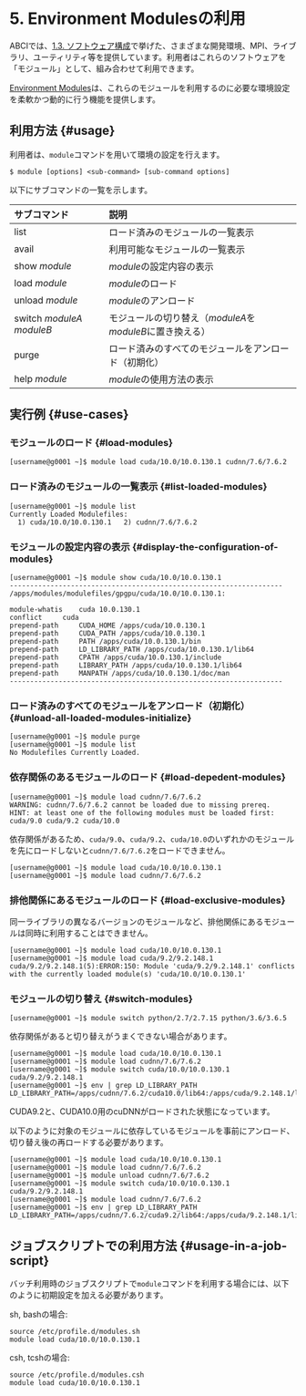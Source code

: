 # 5. Environment Modulesの利用

ABCIでは、[1.3. ソフトウェア構成](01.md#software-configuration)で挙げた、さまざまな開発環境、MPI、ライブラリ、ユーティリティ等を提供しています。利用者はこれらのソフトウェアを「モジュール」として、組み合わせて利用できます。

[Environment Modules](http://modules.sourceforge.net/)は、これらのモジュールを利用するのに必要な環境設定を柔軟かつ動的に行う機能を提供します。

## 利用方法 {#usage}

利用者は、`module`コマンドを用いて環境の設定を行えます。

```
$ module [options] <sub-command> [sub-command options]
```

以下にサブコマンドの一覧を示します。

| サブコマンド | 説明 |
|:--|:--|
| list | ロード済みのモジュールの一覧表示 |
| avail | 利用可能なモジュールの一覧表示 |
| show *module* | *module*の設定内容の表示 |
| load *module* | *module*のロード |
| unload *module* | *module*のアンロード |
| switch *moduleA* *moduleB* | モジュールの切り替え（*moduleA*を*moduleB*に置き換える） |
| purge | ロード済みのすべてのモジュールをアンロード（初期化） |
| help *module* | *module*の使用方法の表示 |

## 実行例 {#use-cases}

### モジュールのロード {#load-modules}

```
[username@g0001 ~]$ module load cuda/10.0/10.0.130.1 cudnn/7.6/7.6.2
```

### ロード済みのモジュールの一覧表示 {#list-loaded-modules}

```
[username@g0001 ~]$ module list
Currently Loaded Modulefiles:
  1) cuda/10.0/10.0.130.1   2) cudnn/7.6/7.6.2
```

### モジュールの設定内容の表示 {#display-the-configuration-of-modules}

```
[username@g0001 ~]$ module show cuda/10.0/10.0.130.1
-------------------------------------------------------------------
/apps/modules/modulefiles/gpgpu/cuda/10.0/10.0.130.1:

module-whatis	 cuda 10.0.130.1
conflict	 cuda
prepend-path	 CUDA_HOME /apps/cuda/10.0.130.1
prepend-path	 CUDA_PATH /apps/cuda/10.0.130.1
prepend-path	 PATH /apps/cuda/10.0.130.1/bin
prepend-path	 LD_LIBRARY_PATH /apps/cuda/10.0.130.1/lib64
prepend-path	 CPATH /apps/cuda/10.0.130.1/include
prepend-path	 LIBRARY_PATH /apps/cuda/10.0.130.1/lib64
prepend-path	 MANPATH /apps/cuda/10.0.130.1/doc/man
-------------------------------------------------------------------
```

### ロード済みのすべてのモジュールをアンロード（初期化） {#unload-all-loaded-modules-initialize}

```
[username@g0001 ~]$ module purge
[username@g0001 ~]$ module list
No Modulefiles Currently Loaded.
```

### 依存関係のあるモジュールのロード {#load-depedent-modules}

```
[username@g0001 ~]$ module load cudnn/7.6/7.6.2
WARNING: cudnn/7.6/7.6.2 cannot be loaded due to missing prereq.
HINT: at least one of the following modules must be loaded first: cuda/9.0 cuda/9.2 cuda/10.0
```

依存関係があるため、`cuda/9.0`、`cuda/9.2`、`cuda/10.0`のいずれかのモジュールを先にロードしないと`cudnn/7.6/7.6.2`をロードできません。

```
[username@g0001 ~]$ module load cuda/10.0/10.0.130.1
[username@g0001 ~]$ module load cudnn/7.6/7.6.2
```

### 排他関係にあるモジュールのロード {#load-exclusive-modules}

同一ライブラリの異なるバージョンのモジュールなど、排他関係にあるモジュールは同時に利用することはできません。

```
[username@g0001 ~]$ module load cuda/10.0/10.0.130.1
[username@g0001 ~]$ module load cuda/9.2/9.2.148.1
cuda/9.2/9.2.148.1(5):ERROR:150: Module 'cuda/9.2/9.2.148.1' conflicts with the currently loaded module(s) 'cuda/10.0/10.0.130.1'
```

### モジュールの切り替え {#switch-modules}

```
[username@g0001 ~]$ module switch python/2.7/2.7.15 python/3.6/3.6.5
```

依存関係があると切り替えがうまくできない場合があります。

```
[username@g0001 ~]$ module load cuda/10.0/10.0.130.1
[username@g0001 ~]$ module load cudnn/7.6/7.6.2
[username@g0001 ~]$ module switch cuda/10.0/10.0.130.1 cuda/9.2/9.2.148.1
[username@g0001 ~]$ env | grep LD_LIBRARY_PATH
LD_LIBRARY_PATH=/apps/cudnn/7.6.2/cuda10.0/lib64:/apps/cuda/9.2.148.1/lib64
```

CUDA9.2と、CUDA10.0用のcuDNNがロードされた状態になっています。

以下のように対象のモジュールに依存しているモジュールを事前にアンロード、切り替え後の再ロードする必要があります。

```
[username@g0001 ~]$ module load cuda/10.0/10.0.130.1
[username@g0001 ~]$ module load cudnn/7.6/7.6.2
[username@g0001 ~]$ module unload cudnn/7.6/7.6.2
[username@g0001 ~]$ module switch cuda/10.0/10.0.130.1 cuda/9.2/9.2.148.1
[username@g0001 ~]$ module load cudnn/7.6/7.6.2
[username@g0001 ~]$ env | grep LD_LIBRARY_PATH
LD_LIBRARY_PATH=/apps/cudnn/7.6.2/cuda9.2/lib64:/apps/cuda/9.2.148.1/lib64
```

## ジョブスクリプトでの利用方法 {#usage-in-a-job-script}

バッチ利用時のジョブスクリプトで`module`コマンドを利用する場合には、以下のように初期設定を加える必要があります。

sh, bashの場合:

```
source /etc/profile.d/modules.sh
module load cuda/10.0/10.0.130.1
```

csh, tcshの場合:

```
source /etc/profile.d/modules.csh
module load cuda/10.0/10.0.130.1
```
